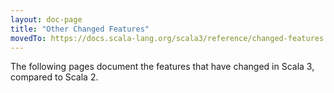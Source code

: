 ```yaml
---
layout: doc-page
title: "Other Changed Features"
movedTo: https://docs.scala-lang.org/scala3/reference/changed-features.html
---
```


The following pages document the features that have changed in Scala 3, compared to Scala 2.
